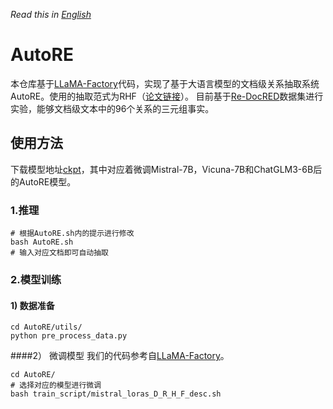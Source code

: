 *Read this in [English](README_EN.md)*
# AutoRE
本仓库基于[LLaMA-Factory](https://github.com/hiyouga/LLaMA-Factory)代码，实现了基于大语言模型的文档级关系抽取系统AutoRE。使用的抽取范式为RHF（[论文链接](https://arxiv.org/submit/5482782/view)）。
目前基于[Re-DocRED](https://github.com/tonytan48/Re-DocRED)数据集进行实验，能够文档级文本中的96个关系的三元组事实。

## 使用方法
下载模型地址[ckpt](https://cloud.tsinghua.edu.cn/d/4d12cf0620164caca82c/)，其中对应着微调Mistral-7B，Vicuna-7B和ChatGLM3-6B后的AutoRE模型。
### 1.推理

```shell
# 根据AutoRE.sh内的提示进行修改
bash AutoRE.sh
# 输入对应文档即可自动抽取
```

### 2.模型训练

#### 1) 数据准备
```shell
cd AutoRE/utils/
python pre_process_data.py
```

####2） 微调模型
我们的代码参考自[LLaMA-Factory](https://github.com/hiyouga/LLaMA-Factory)。

```shell
cd AutoRE/
# 选择对应的模型进行微调
bash train_script/mistral_loras_D_R_H_F_desc.sh
```





